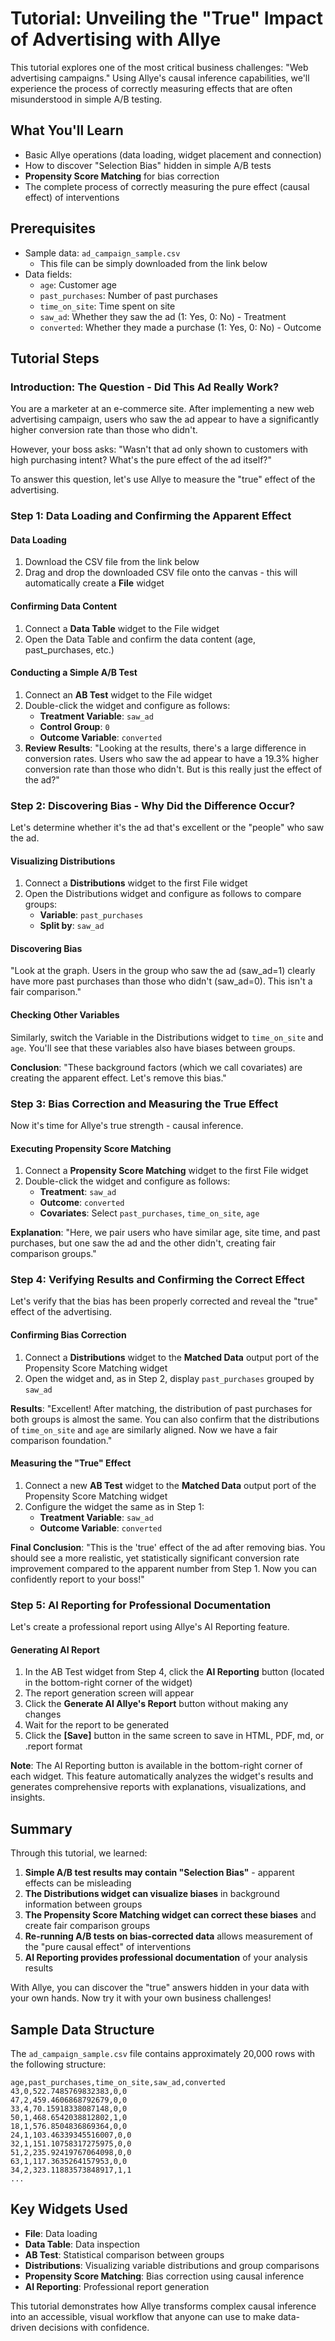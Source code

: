 # Tutorial: Unveiling the "True" Impact of Advertising with Allye

This tutorial explores one of the most critical business challenges: "Web advertising campaigns." Using Allye's causal inference capabilities, we'll experience the process of correctly measuring effects that are often misunderstood in simple A/B testing.

## What You'll Learn

- Basic Allye operations (data loading, widget placement and connection)
- How to discover "Selection Bias" hidden in simple A/B tests
- **Propensity Score Matching** for bias correction
- The complete process of correctly measuring the pure effect (causal effect) of interventions

## Prerequisites

- Sample data: `ad_campaign_sample.csv`
  - This file can be simply downloaded from the link below
- Data fields:
  - `age`: Customer age
  - `past_purchases`: Number of past purchases
  - `time_on_site`: Time spent on site
  - `saw_ad`: Whether they saw the ad (1: Yes, 0: No) - Treatment
  - `converted`: Whether they made a purchase (1: Yes, 0: No) - Outcome

## Tutorial Steps

### Introduction: The Question - Did This Ad Really Work?

You are a marketer at an e-commerce site. After implementing a new web advertising campaign, users who saw the ad appear to have a significantly higher conversion rate than those who didn't.

However, your boss asks: "Wasn't that ad only shown to customers with high purchasing intent? What's the pure effect of the ad itself?"

To answer this question, let's use Allye to measure the "true" effect of the advertising.

### Step 1: Data Loading and Confirming the Apparent Effect

#### Data Loading
1. Download the CSV file from the link below
2. Drag and drop the downloaded CSV file onto the canvas - this will automatically create a **File** widget

#### Confirming Data Content
1. Connect a **Data Table** widget to the File widget
2. Open the Data Table and confirm the data content (age, past_purchases, etc.)

#### Conducting a Simple A/B Test
1. Connect an **AB Test** widget to the File widget
2. Double-click the widget and configure as follows:
   - **Treatment Variable**: `saw_ad`
   - **Control Group**: `0`
   - **Outcome Variable**: `converted`
3. **Review Results**: "Looking at the results, there's a large difference in conversion rates. Users who saw the ad appear to have a 19.3% higher conversion rate than those who didn't. But is this really just the effect of the ad?"

### Step 2: Discovering Bias - Why Did the Difference Occur?

Let's determine whether it's the ad that's excellent or the "people" who saw the ad.

#### Visualizing Distributions
1. Connect a **Distributions** widget to the first File widget
2. Open the Distributions widget and configure as follows to compare groups:
   - **Variable**: `past_purchases`
   - **Split by**: `saw_ad`

#### Discovering Bias
"Look at the graph. Users in the group who saw the ad (saw_ad=1) clearly have more past purchases than those who didn't (saw_ad=0). This isn't a fair comparison."

#### Checking Other Variables
Similarly, switch the Variable in the Distributions widget to `time_on_site` and `age`. You'll see that these variables also have biases between groups.

**Conclusion**: "These background factors (which we call covariates) are creating the apparent effect. Let's remove this bias."

### Step 3: Bias Correction and Measuring the True Effect

Now it's time for Allye's true strength - causal inference.

#### Executing Propensity Score Matching
1. Connect a **Propensity Score Matching** widget to the first File widget
2. Double-click the widget and configure as follows:
   - **Treatment**: `saw_ad`
   - **Outcome**: `converted`
   - **Covariates**: Select `past_purchases`, `time_on_site`, `age`

**Explanation**: "Here, we pair users who have similar age, site time, and past purchases, but one saw the ad and the other didn't, creating fair comparison groups."

### Step 4: Verifying Results and Confirming the Correct Effect

Let's verify that the bias has been properly corrected and reveal the "true" effect of the advertising.

#### Confirming Bias Correction
1. Connect a **Distributions** widget to the **Matched Data** output port of the Propensity Score Matching widget
2. Open the widget and, as in Step 2, display `past_purchases` grouped by `saw_ad`

**Results**: "Excellent! After matching, the distribution of past purchases for both groups is almost the same. You can also confirm that the distributions of `time_on_site` and `age` are similarly aligned. Now we have a fair comparison foundation."

#### Measuring the "True" Effect
1. Connect a new **AB Test** widget to the **Matched Data** output port of the Propensity Score Matching widget
2. Configure the widget the same as in Step 1:
   - **Treatment Variable**: `saw_ad`
   - **Outcome Variable**: `converted`

**Final Conclusion**: "This is the 'true' effect of the ad after removing bias. You should see a more realistic, yet statistically significant conversion rate improvement compared to the apparent number from Step 1. Now you can confidently report to your boss!"

### Step 5: AI Reporting for Professional Documentation

Let's create a professional report using Allye's AI Reporting feature.

#### Generating AI Report
1. In the AB Test widget from Step 4, click the **AI Reporting** button (located in the bottom-right corner of the widget)
2. The report generation screen will appear
3. Click the **Generate AI Allye's Report** button without making any changes
4. Wait for the report to be generated
5. Click the **[Save]** button in the same screen to save in HTML, PDF, md, or .report format

**Note**: The AI Reporting button is available in the bottom-right corner of each widget. This feature automatically analyzes the widget's results and generates comprehensive reports with explanations, visualizations, and insights.

## Summary

Through this tutorial, we learned:

1. **Simple A/B test results may contain "Selection Bias"** - apparent effects can be misleading
2. **The Distributions widget can visualize biases** in background information between groups
3. **The Propensity Score Matching widget can correct these biases** and create fair comparison groups
4. **Re-running A/B tests on bias-corrected data** allows measurement of the "pure causal effect" of interventions
5. **AI Reporting provides professional documentation** of your analysis results

With Allye, you can discover the "true" answers hidden in your data with your own hands. Now try it with your own business challenges!

## Sample Data Structure

The `ad_campaign_sample.csv` file contains approximately 20,000 rows with the following structure:

```csv
age,past_purchases,time_on_site,saw_ad,converted
43,0,522.7485769832383,0,0
47,2,459.4606868792679,0,0
33,4,70.15918338087148,0,0
50,1,468.6542038812802,1,0
18,1,576.8504836869364,0,0
24,1,103.46339345516007,0,0
32,1,151.10758317275975,0,0
51,2,235.92419767064098,0,0
63,1,117.3635264157953,0,0
34,2,323.11883573848917,1,1
...
```

## Key Widgets Used

- **File**: Data loading
- **Data Table**: Data inspection
- **AB Test**: Statistical comparison between groups
- **Distributions**: Visualizing variable distributions and group comparisons
- **Propensity Score Matching**: Bias correction using causal inference
- **AI Reporting**: Professional report generation

This tutorial demonstrates how Allye transforms complex causal inference into an accessible, visual workflow that anyone can use to make data-driven decisions with confidence. 